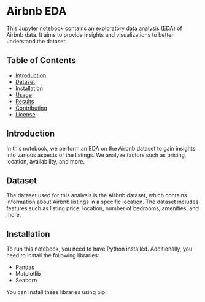 # Airbnb EDA

This Jupyter notebook contains an exploratory data analysis (EDA) of Airbnb data. It aims to provide insights and visualizations to better understand the dataset.

## Table of Contents

- [Introduction](#introduction)
- [Dataset](#dataset)
- [Installation](#installation)
- [Usage](#usage)
- [Results](#results)
- [Contributing](#contributing)
- [License](#license)

## Introduction

In this notebook, we perform an EDA on the Airbnb dataset to gain insights into various aspects of the listings. We analyze factors such as pricing, location, availability, and more.

## Dataset

The dataset used for this analysis is the Airbnb dataset, which contains information about Airbnb listings in a specific location. The dataset includes features such as listing price, location, number of bedrooms, amenities, and more.

## Installation

To run this notebook, you need to have Python installed. Additionally, you need to install the following libraries:

- Pandas
- Matplotlib
- Seaborn

You can install these libraries using pip:
